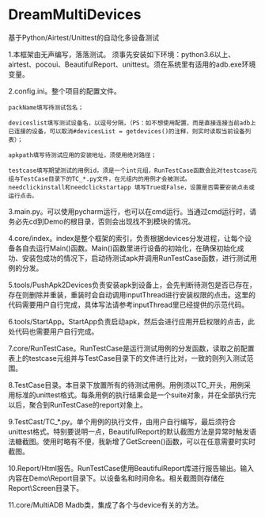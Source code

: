 # DreamMultiDevices
基于Python/Airtest/Unittest的自动化多设备测试

1.本框架由无声编写，落落测试。
须事先安装如下环境：python3.6以上、airtest、pocoui、BeautifulReport、unittest。须在系统里有适用的adb.exe环境变量。

2.config.ini。整个项目的配置文件。

    packName填写待测试包名；
    
    deviceslist填写测试设备名，以逗号分隔，（PS：如不想使用配置，而是直接连接当前adb上已连接的设备，可以取消#devicesList = getdevices()的注释，则实时读取当前设备列表）；
    
    apkpath填写待测试应用的安装地址，须使用绝对路径；
    
    testcase填写期望测试的用例id，须是一个int元组，RunTestCase函数会比对testcase元组与TestCase目录下的TC_*.py文件，在元组内的用例才会被测试。
    needclickinstall和needclickstartapp 填写True或False，设置是否需要安装点击或运行点击。
        
3.main.py。可以使用pycharm运行，也可以在cmd运行。当通过cmd运行时，请务必先cd到Demo的根目录，否则会出现找不到模块的情况。

4.core/index。index是整个框架的索引，负责根据devices分发进程，让每个设备各自去运行Main()函数。Main()函数里进行设备的初始化，在确保初始化成功、安装包成功的情况下，启动待测试apk并调用RunTestCase函数，进行测试用例的分发。

5.tools/PushApk2Devices负责安装apk到设备上，会先判断待测包是否已存在，存在则删除并重装，重装时会自动调用inputThread进行安装权限的点击。这里的代码需要用户自行完成，具体写法请参考inputThread里已经提供的示范代码。

6.tools/StartApp。StartApp负责启动apk，然后会进行应用开启权限的点击，此处代码也需要用户自行完成。

7.core/RunTestCase。RunTestCase是运行测试用例的分发函数，读取之前配置表上的testcase元组并与TestCase目录下的文件进行比对，一致的则列入测试范围。

8.TestCase目录。本目录下放置所有的待测试用例。用例须以TC_开头，用例采用标准的unittest格式。每条用例的执行结果会是一个suite对象，并在全部执行完以后，聚合到RunTestCase的report对象上。

9.TestCast/TC_*.py。单个用例的执行文件，由用户自行编写，最后须符合unittest格式。特别要说明一点，BeautifulReport的默认截图方法是异常时触发语法糖截图。使用时略有不便，我新增了GetScreen()函数，可以在任意需要时实时截图。

10.Report/Html报告。RunTestCase使用BeautifulReport库进行报告输出。输入内容在Demo\Report目录下。以设备名和时间命名。相关截图则存储在Report\Screen目录下。

11.core/MultiADB Madb类，集成了各个与device有关的方法。


